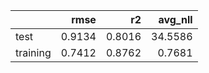 |          |   rmse |     r2 |   avg_nll |
|:---------|-------:|-------:|----------:|
| test     | 0.9134 | 0.8016 |   34.5586 |
| training | 0.7412 | 0.8762 |    0.7681 |